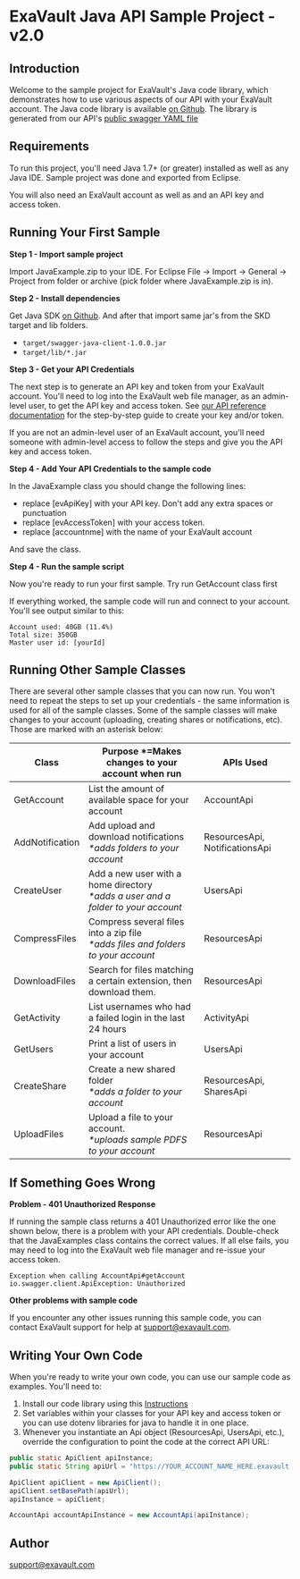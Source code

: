 # ExaVault Java API Sample Project - v2.0

## Introduction
Welcome to the sample project for ExaVault's Java code library, which demonstrates how to use various aspects of our API with your ExaVault account. The Java code library is available [on Github](https://github.com/ExaVault/evapi-java). The library is generated from our API's [public swagger YAML file](https://www.exavault.com/api/docs/evapi_2.0_public.yaml)

## Requirements

To run this project, you'll need Java 1.7+ (or greater) installed as well as any Java IDE. Sample project was done and exported from Eclipse.

You will also need an ExaVault account as well as and an API key and access token.

## Running Your First Sample

**Step 1 - Import sample project** 

Import JavaExample.zip to your IDE. For Eclipse File -> Import -> General -> Project from folder or archive (pick folder where JavaExample.zip is in).

**Step 2 - Install dependencies** 

Get Java SDK [on Github](https://github.com/ExaVault/evapi-java). And after that import same jar's from the SKD target and lib folders.

* `target/swagger-java-client-1.0.0.jar`
* `target/lib/*.jar`

**Step 3 - Get your API Credentials** 

The next step is to generate an API key and token from your ExaVault account. You'll need to log into the ExaVault web file manager, as an admin-level user, to get the API key and access token. See [our API reference documentation](https://www.exavault.com/developer/api-docs/v2/#section/Obtaining-Your-API-Key-and-Access-Token) for the step-by-step guide to create your key and/or token.  

If you are not an admin-level user of an ExaVault account, you'll need someone with admin-level access to follow the steps and give you the API key and access token.

**Step 4 - Add Your API Credentials to the sample code**

In the JavaExample class you should change the following lines:

- replace [evApiKey] with your API key. Don't add any extra spaces or punctuation
- replace [evAccessToken] with your access token.
- replace [accountnme] with the name of your ExaVault account

And save the class.

**Step 4 - Run the sample script**

Now you're ready to run your first sample. Try run GetAccount class first

If everything worked, the sample code will run and connect to your account. You'll see output similar to this:

```shell
Account used: 40GB (11.4%)
Total size: 350GB
Master user id: [yourId]
```

## Running Other Sample Classes

There are several other sample classes that you can now run. You won't need to repeat the steps to set up your credentials  - the same information is used for all of the sample classes.
Some of the sample classes will make changes to your account (uploading, creating shares or notifications, etc). Those are marked with an asterisk below:

Class                         | Purpose    \*=Makes changes to your account when run                                   | APIs Used                      |
------------------------------|----------------------------------------------------------------------------------------|--------------------------------|
GetAccount                    | List the amount of available space for your account                                    | AccountApi                     |
AddNotification               | Add upload and download notifications<br/>_\*adds folders to your account_             | ResourcesApi, NotificationsApi |
CreateUser                    | Add a new user with a home directory <br/>_\*adds a user and a folder to your account_ | UsersApi                       |
CompressFiles                 | Compress several files into a zip file <br/>_\*adds files and folders to your account_ | ResourcesApi                   |
DownloadFiles                 | Search for files matching a certain extension, then download them.                     | ResourcesApi                   |
GetActivity                   | List usernames who had a failed login in the last 24 hours                             | ActivityApi                    |
GetUsers                      | Print a list of users in your account                                             | UsersApi                       |
CreateShare                   | Create a new shared folder <br />_\*adds a folder to your account_      | ResourcesApi, SharesApi        |
UploadFiles                   | Upload a file to your account.<br />_\*uploads sample PDFS to your account_            | ResourcesApi                   |


## If Something Goes Wrong

**Problem - 401 Unauthorized Response**

If running the sample class returns a 401 Unauthorized error like the one shown below, there is a problem with your API credentials. Double-check that the JavaExamples class contains the correct values. If all else fails, you may need to log into the ExaVault web file manager and re-issue your access token.

```shell
Exception when calling AccountApi#getAccount
io.swagger.client.ApiException: Unauthorized
```

**Other problems with sample code**

If you encounter any other issues running this sample code, you can contact ExaVault support for help at support@exavault.com.

## Writing Your Own Code 

When you're ready to write your own code, you can use our sample code as examples. You'll need to:

1. Install our code library using this [Instructions](https://github.com/ExaVault/evapi-java#compiling-and-installing-the-code-library)
1. Set variables within your classes for your API key and access token or you can use dotenv libraries for java to handle it in one place.
1. Whenever you instantiate an Api object (ResourcesApi, UsersApi, etc.), override the configuration to point the code at the correct API URL:
```java
public static ApiClient apiInstance; 
public static String apiUrl = "https://YOUR_ACCOUNT_NAME_HERE.exavault.com/api/v2/";

ApiClient apiClient = new ApiClient();
apiClient.setBasePath(apiUrl);
apiInstance = apiClient;  

AccountApi accountApiInstance = new AccountApi(apiInstance);
```

## Author

support@exavault.com
